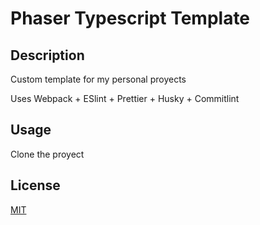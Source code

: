 # Phaser Typescript Template


## Description
Custom template for my personal proyects

Uses Webpack + ESlint + Prettier + Husky + Commitlint


## Usage
Clone the proyect

## License
[MIT](https://choosealicense.com/licenses/mit/)

